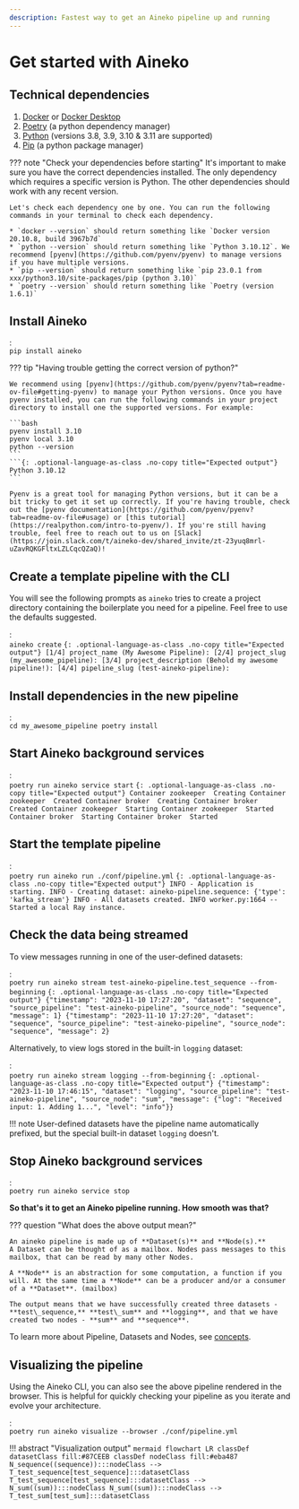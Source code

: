 ```yaml
---
description: Fastest way to get an Aineko pipeline up and running
---
```


# Get started with Aineko

## Technical dependencies

1. [Docker](https://www.docker.com/get-started/) or [Docker Desktop](htps://www.docker.com/products/docker-desktop)
2. [Poetry](https://python-poetry.org/docs/#installation) (a python dependency manager)
3. [Python](https://www.python.org/downloads/) (versions 3.8, 3.9, 3.10 & 3.11 are supported)
4. [Pip](https://pip.pypa.io/en/stable/installation/) (a python package manager)

??? note "Check your dependencies before starting"
    It's important to make sure you have the correct dependencies installed. The only dependency which requires a specific version is Python. The other dependencies should work with any recent version.

    Let's check each dependency one by one. You can run the following commands in your terminal to check each dependency.

    * `docker --version` should return something like `Docker version 20.10.8, build 3967b7d`
    * `python --version` should return something like `Python 3.10.12`. We recommend [pyenv](https://github.com/pyenv/pyenv) to manage versions if you have multiple versions.
    * `pip --version` should return something like `pip 23.0.1 from xxx/python3.10/site-packages/pip (python 3.10)`
    * `poetry --version` should return something like `Poetry (version 1.6.1)`

## Install Aineko

:   
    ```
    pip install aineko
    ```

??? tip "Having trouble getting the correct version of python?"

    We recommend using [pyenv](https://github.com/pyenv/pyenv?tab=readme-ov-file#getting-pyenv) to manage your Python versions. Once you have pyenv installed, you can run the following commands in your project directory to install one the supported versions. For example:

    ```bash
    pyenv install 3.10
    pyenv local 3.10
    python --version
    ```
    ```{: .optional-language-as-class .no-copy title="Expected output"}
    Python 3.10.12
    ```

    Pyenv is a great tool for managing Python versions, but it can be a bit tricky to get it set up correctly. If you're having trouble, check out the [pyenv documentation](https://github.com/pyenv/pyenv?tab=readme-ov-file#usage) or [this tutorial](https://realpython.com/intro-to-pyenv/). If you're still having trouble, feel free to reach out to us on [Slack](https://join.slack.com/t/aineko-dev/shared_invite/zt-23yuq8mrl-uZavRQKGFltxLZLCqcQZaQ)!

## Create a template pipeline with the CLI

You will see the following prompts as `aineko` tries to create a project directory containing the boilerplate you need for a pipeline. Feel free to use the defaults suggested.

:   
    ```
    aineko create
    ```
    ```{: .optional-language-as-class .no-copy title="Expected output"}
    [1/4] project_name (My Awesome Pipeline):
    [2/4] project_slug (my_awesome_pipeline):
    [3/4] project_description (Behold my awesome pipeline!):
    [4/4] pipeline_slug (test-aineko-pipeline):
    ```

## Install dependencies in the new pipeline

:   
    ```
    cd my_awesome_pipeline
    poetry install
    ```

## Start Aineko background services

:   
    ```
    poetry run aineko service start
    ```
    ```{: .optional-language-as-class .no-copy title="Expected output"}
    Container zookeeper  Creating
    Container zookeeper  Created
    Container broker  Creating
    Container broker  Created
    Container zookeeper  Starting
    Container zookeeper  Started
    Container broker  Starting
    Container broker  Started
    ```

## Start the template pipeline

:   
    ```
    poetry run aineko run ./conf/pipeline.yml
    ```
    ```{: .optional-language-as-class .no-copy title="Expected output"}
    INFO - Application is starting.
    INFO - Creating dataset: aineko-pipeline.sequence: {'type': 'kafka_stream'}
    INFO - All datasets created.
    INFO worker.py:1664 -- Started a local Ray instance.
    ```

## Check the data being streamed

To view messages running in one of the user-defined datasets:

:   
    ```
    poetry run aineko stream test-aineko-pipeline.test_sequence --from-beginning
    ```
    ```{: .optional-language-as-class .no-copy title="Expected output"}
    {"timestamp": "2023-11-10 17:27:20", "dataset": "sequence", "source_pipeline": "test-aineko-pipeline", "source_node": "sequence", "message": 1}
    {"timestamp": "2023-11-10 17:27:20", "dataset": "sequence", "source_pipeline": "test-aineko-pipeline", "source_node": "sequence", "message": 2}
    ```

Alternatively, to view logs stored in the built-in `logging` dataset:

:   
    ```
    poetry run aineko stream logging --from-beginning
    ```
    ```{: .optional-language-as-class .no-copy title="Expected output"}
    {"timestamp": "2023-11-10 17:46:15", "dataset": "logging", "source_pipeline": "test-aineko-pipeline", "source_node": "sum", "message": {"log": "Received input: 1. Adding 1...", "level": "info"}}
    ```

!!! note
    User-defined datasets have the pipeline name automatically prefixed, but the special built-in dataset `logging` doesn't.


## Stop Aineko background services

:   
    ```
    poetry run aineko service stop
    ```

**So that's it to get an Aineko pipeline running. How smooth was that?**

??? question "What does the above output mean?"

    An aineko pipeline is made up of **Dataset(s)** and **Node(s).**
    A Dataset can be thought of as a mailbox. Nodes pass messages to this mailbox, that can be read by many other Nodes.

    A **Node** is an abstraction for some computation, a function if you will. At the same time a **Node** can be a producer and/or a consumer of a **Dataset**. (mailbox)

    The output means that we have successfully created three datasets - **test\_sequence,** **test\_sum** and **logging**, and that we have created two nodes - **sum** and **sequence**.

To learn more about Pipeline, Datasets and Nodes, see [concepts](../developer_guide/concepts.md).

## Visualizing the pipeline

Using the Aineko CLI, you can also see the above pipeline rendered in the browser. This is helpful for quickly checking your pipeline as you iterate and evolve your architecture.

:   
    ```
    poetry run aineko visualize --browser ./conf/pipeline.yml
    ```

!!! abstract "Visualization output"
    ```mermaid
    flowchart LR
    classDef datasetClass fill:#87CEEB
    classDef nodeClass fill:#eba487
    N_sequence((sequence)):::nodeClass -->  T_test_sequence[test_sequence]:::datasetClass
    T_test_sequence[test_sequence]:::datasetClass -->  N_sum((sum)):::nodeClass
    N_sum((sum)):::nodeClass -->  T_test_sum[test_sum]:::datasetClass
    ```

